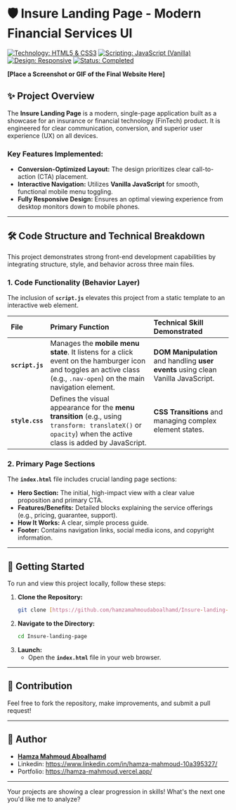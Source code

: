 # 🛡️ Insure Landing Page - Modern Financial Services UI

[![Technology: HTML5 & CSS3](https://img.shields.io/badge/Stack-HTML5%20%7C%20CSS3-E34F26?style=flat-square&logo=html5&logoColor=white)](https://developer.mozilla.org/en-US/docs/Web/HTML)
[![Scripting: JavaScript (Vanilla)](https://img.shields.io/badge/Scripting-JavaScript-F7DF1E?style=flat-square&logo=javascript&logoColor=black)](https://developer.mozilla.org/en-US/docs/Web/JavaScript)
[![Design: Responsive](https://img.shields.io/badge/Design-Fully%20Responsive-brightgreen?style=flat-square)]()
[![Status: Completed](https://img.shields.io/badge/Status-Completed-success?style=flat-square)]()

**[Place a Screenshot or GIF of the Final Website Here]**

## ✨ Project Overview

The **Insure Landing Page** is a modern, single-page application built as a showcase for an insurance or financial technology (FinTech) product. It is engineered for clear communication, conversion, and superior user experience (UX) on all devices.

### Key Features Implemented:

* **Conversion-Optimized Layout:** The design prioritizes clear call-to-action (CTA) placement.
* **Interactive Navigation:** Utilizes **Vanilla JavaScript** for smooth, functional mobile menu toggling.
* **Fully Responsive Design:** Ensures an optimal viewing experience from desktop monitors down to mobile phones.

---

## 🛠️ Code Structure and Technical Breakdown

This project demonstrates strong front-end development capabilities by integrating structure, style, and behavior across three main files.

### 1. Code Functionality (Behavior Layer)

The inclusion of **`script.js`** elevates this project from a static template to an interactive web element.

| File | Primary Function | Technical Skill Demonstrated |
| :--- | :--- | :--- |
| **`script.js`** | Manages the **mobile menu state**. It listens for a click event on the hamburger icon and toggles an active class (e.g., `.nav-open`) on the main navigation element. | **DOM Manipulation** and handling **user events** using clean Vanilla JavaScript. |
| **`style.css`** | Defines the visual appearance for the **menu transition** (e.g., using `transform: translateX()` or `opacity`) when the active class is added by JavaScript. | **CSS Transitions** and managing complex element states. |

### 2. Primary Page Sections

The **`index.html`** file includes crucial landing page sections:

* **Hero Section:** The initial, high-impact view with a clear value proposition and primary CTA.
* **Features/Benefits:** Detailed blocks explaining the service offerings (e.g., pricing, guarantee, support).
* **How It Works:** A clear, simple process guide.
* **Footer:** Contains navigation links, social media icons, and copyright information.

---

## 🚀 Getting Started

To run and view this project locally, follow these steps:

1.  **Clone the Repository:**
    ```bash
    git clone [https://github.com/hamzamahmoudaboalhamd/Insure-landing-page.git](https://github.com/hamzamahmoudaboalhamd/Insure-landing-page.git)
    ```
2.  **Navigate to the Directory:**
    ```bash
    cd Insure-landing-page
    ```
3.  **Launch:**
    * Open the **`index.html`** file in your web browser.

---

## 🤝 Contribution

Feel free to fork the repository, make improvements, and submit a pull request!

---

## 👤 Author

* **[Hamza Mahmoud Aboalhamd](https://github.com/hamzamahmoudaboalhamd)**
* Linkedin: https://www.linkedin.com/in/hamza-mahmoud-10a395327/
* Portfolio: https://hamza-mahmoud.vercel.app/

---

Your projects are showing a clear progression in skills! What's the next one you'd like me to analyze?
